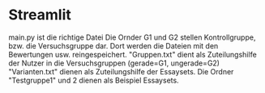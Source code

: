 # Streamlit
main.py ist die richtige Datei
Die Ornder G1 und G2 stellen Kontrollgruppe, bzw. die Versuchsgruppe dar. Dort werden die Dateien mit den Bewertungen usw. reingespeichert.
"Gruppen.txt" dient als Zuteilungshilfe der Nutzer in die Versuchsgruppen (gerade=G1, ungerade=G2)
"Varianten.txt" dienen als Zuteilungshilfe der Essaysets.
Die Ordner "Testgruppe1" und 2 dienen als Beispiel Essaysets.
